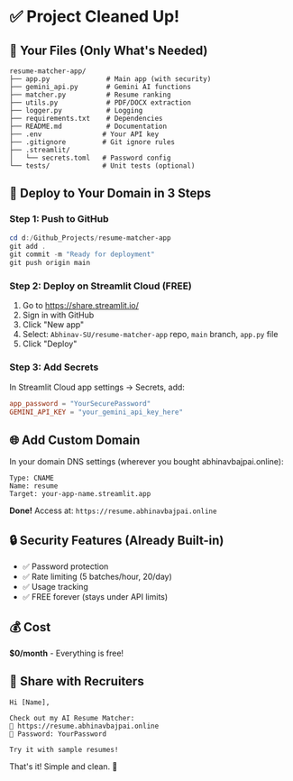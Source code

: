 # ✅ Project Cleaned Up!

## 📁 Your Files (Only What's Needed)

```
resume-matcher-app/
├── app.py              # Main app (with security)
├── gemini_api.py       # Gemini AI functions
├── matcher.py          # Resume ranking
├── utils.py            # PDF/DOCX extraction
├── logger.py           # Logging
├── requirements.txt    # Dependencies
├── README.md           # Documentation
├── .env               # Your API key
├── .gitignore         # Git ignore rules
├── .streamlit/
│   └── secrets.toml   # Password config
└── tests/             # Unit tests (optional)
```

## 🚀 Deploy to Your Domain in 3 Steps

### Step 1: Push to GitHub
```powershell
cd d:/Github_Projects/resume-matcher-app
git add .
git commit -m "Ready for deployment"
git push origin main
```

### Step 2: Deploy on Streamlit Cloud (FREE)
1. Go to https://share.streamlit.io/
2. Sign in with GitHub
3. Click "New app"
4. Select: `Abhinav-SU/resume-matcher-app` repo, `main` branch, `app.py` file
5. Click "Deploy"

### Step 3: Add Secrets
In Streamlit Cloud app settings → Secrets, add:
```toml
app_password = "YourSecurePassword"
GEMINI_API_KEY = "your_gemini_api_key_here"
```

## 🌐 Add Custom Domain

In your domain DNS settings (wherever you bought abhinavbajpai.online):
```
Type: CNAME
Name: resume
Target: your-app-name.streamlit.app
```

**Done!** Access at: `https://resume.abhinavbajpai.online`

## 🔒 Security Features (Already Built-in)

- ✅ Password protection
- ✅ Rate limiting (5 batches/hour, 20/day)
- ✅ Usage tracking
- ✅ FREE forever (stays under API limits)

## 💰 Cost

**$0/month** - Everything is free!

## 📝 Share with Recruiters

```
Hi [Name],

Check out my AI Resume Matcher:
🔗 https://resume.abhinavbajpai.online
🔑 Password: YourPassword

Try it with sample resumes!
```

That's it! Simple and clean. 🎉
